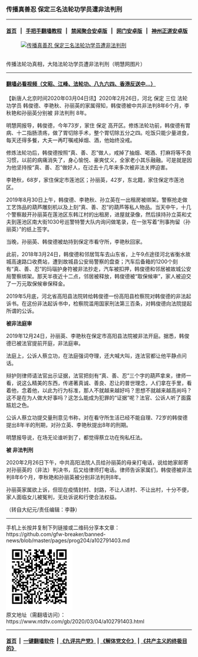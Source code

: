 ### 传播真善忍 保定三名法轮功学员遭非法判刑
------------------------

#### [首页](https://github.com/gfw-breaker/banned-news/blob/master/README.md) &nbsp;&nbsp;|&nbsp;&nbsp; [手把手翻墙教程](https://github.com/gfw-breaker/guides/wiki) &nbsp;&nbsp;|&nbsp;&nbsp; [禁闻聚合安卓版](https://github.com/gfw-breaker/bn-android) &nbsp;&nbsp;|&nbsp;&nbsp; [网门安卓版](https://github.com/oGate2/oGate) &nbsp;&nbsp;|&nbsp;&nbsp; [神州正道安卓版](https://github.com/SzzdOgate/update) 



<div><div class="featured_image">
 <a href="https://i.ntdtv.com/assets/uploads/2020/03/2020-02-12_125711.jpg" target="_blank">
  <figure>
   <img alt="传播真善忍 保定三名法轮功学员遭非法判刑" src="https://i.ntdtv.com/assets/uploads/2020/03/2020-02-12_125711-800x450.jpg"/>
  </figure><br/>
 </a>
 <span class="caption">
  传播法轮功真相，大陆法轮功学员遭非法判刑（明慧网图片）
 </span>
</div>
</div><hr/>

#### [翻墙必看视频（文昭、江峰、法轮功、八九六四、香港反送中...）](https://github.com/gfw-breaker/banned-news/blob/master/pages/link3.md)

<div><div class="post_content" itemprop="articleBody">
 <p>
  【新唐人北京时间2020年03月04日讯】2020年2月26日，河北
  <ok href="https://www.ntdtv.com/gb/保定.htm">
   保定
  </ok>
  三位
  <ok href="https://www.ntdtv.com/gb/法轮功学员.htm">
   法轮功学员
  </ok>
  韩俊德、李艳秋、孙丽英的家属得知，韩俊德被中共非法判8年6个月，李秋艳和孙丽英分别被
  <ok href="https://www.ntdtv.com/gb/非法判刑.htm">
   非法判刑
  </ok>
  8年。
 </p>
 <p>
  明慧网报导，韩俊德，今年73岁，家住
  <ok href="https://www.ntdtv.com/gb/保定.htm">
   保定
  </ok>
  高开区。修炼法轮功前，韩俊德有胃病、十二指肠溃疡，做了胃切除手术，整个胃切除五分之四。吃饭只能少量进食，每天还得多餐，大夫一再叮嘱戒掉烟、酒，他始终没戒。
 </p>
 <p>
  修炼法轮功后，韩俊德按照“真、善、忍”做人，戒掉了抽烟、喝酒、打麻将等不良习惯，以前的病痛消失了，身心愉悦、豪爽仗义，全家老小其乐融融。可是就是因为他坚持按“真、善、忍”做好人，在过去十几年来多次被非法关押迫害。
 </p>
 <p>
  李艳秋，68岁，家住保定市莲池区；孙丽英，42岁，东北籍，家住保定市莲池区。
 </p>
 <p>
  2019年8月30日上午，韩俊德、李艳秋、孙立英在一出租房被绑架。警察抢走做工艺饰品的葫芦雕刻机以及上刻“真、善、忍”的葫芦等私人物品。当天中午，十几个警察敲开孙丽英在莲池区东韩江村的出租房，进屋就录像，然后挟持孙立英和丈夫到莲池区南大街1030号巡警特警大队内询问做笔录，在一张写着“刑事拘留（孙丽英）”的纸上签字。
 </p>
 <p>
  当晚，孙丽英、韩俊德被劫持到保定市看守所，李艳秋回家。
 </p>
 <p>
  此前，2018年3月24日，韩俊德和邻居驾车去山东省，上午9点途径河北省衡水故城高速路口收费站，遭到故城县公安局警察的盘查；汽车后备箱的1200个刻有“真、善、忍”的玛瑙护身符被非法抄走，汽车被扣押，韩俊德和邻居被故城公安局警察绑架。那天半夜近十二点，邻居被释放，韩俊德被“取保候审”，家人被迫交了一万元取保候审保释金。
 </p>
 <p>
  2019年5月底，河北省高阳县法院转给韩俊德一份高阳县检察院对韩俊德的非法起诉书。在这份非法起诉书中，检察院滥用国家刑法第三百条，对韩俊德向法院提起所谓的公诉。
 </p>
 <p>
  <strong>
   被非法庭审
  </strong>
 </p>
 <p>
  2019年12月24日，孙丽英、李艳秋在保定市高阳县法院被非法开庭。据悉，韩俊德已被法官提前开庭，非法庭审。
 </p>
 <p>
  法庭上，公诉人蔡立功，在法庭强词夺理，还大喊大叫，连法官都让他平静点问话。
 </p>
 <p>
  辩护则律师请法官出示证据，法官把刻有“真、善、忍”三个字的葫芦拿来，律师一看，说这么精美的东西，传递著真诚、善良、忍让的普世理念，人们拿在手里，看着他，念着他，以此为行为标准，那人不就越来越好吗？思想不就越来越高尚吗？这不是在为人做大好事吗？这怎么能成为犯罪的“证据”呢？法官、公诉人听了面露尴尬之色。
 </p>
 <p>
  公诉人蔡立功提交量刑意见书称，对在看守所生活已经不能自理、72岁的韩俊德提出8年半的刑期，对孙立英、李艳秋提出8年的刑期。
 </p>
 <p>
  明慧报导说，在场无论谁听到了，都觉得蔡立功在徇私枉法。
 </p>
 <p>
  <strong>
   被
   <ok href="https://www.ntdtv.com/gb/非法判刑.htm">
    非法判刑
   </ok>
  </strong>
 </p>
 <p>
  2020年2月26日下午，中共高阳法院人员给孙丽英的母亲打电话，说给她家邮寄对孙丽英的（非法）判决书，后又给律师打电话。律师告诉家属们，韩俊德被非法判8年6个月，李秋艳和孙丽英被分别非法判刑8年。
 </p>
 <p>
  孙丽英家属欲上诉，但现在疫情封村、封路，不让人进村、不让出村，十分不便，家人面临女儿被冤判，无处诉说和行使合法权益。
 </p>
 <p>
  （转自大纪元/责任编辑：李静）
 </p>
 <div class="single_ad">
 </div>
</div>
</div>
<hr/>
手机上长按并复制下列链接或二维码分享本文章：<br/>
https://github.com/gfw-breaker/banned-news/blob/master/pages/prog204/a102791403.md <br/>
<a href='https://github.com/gfw-breaker/banned-news/blob/master/pages/prog204/a102791403.md'><img src='https://github.com/gfw-breaker/banned-news/blob/master/pages/prog204/a102791403.md.png'/></a> <br/>
原文地址（需翻墙访问）：https://www.ntdtv.com/gb/2020/03/04/a102791403.html


------------------------
#### [首页](https://github.com/gfw-breaker/banned-news/blob/master/README.md) &nbsp;|&nbsp; [一键翻墙软件](https://github.com/gfw-breaker/nogfw/blob/master/README.md) &nbsp;| [《九评共产党》](https://github.com/gfw-breaker/9ping.md/blob/master/README.md#九评之一评共产党是什么) | [《解体党文化》](https://github.com/gfw-breaker/jtdwh.md/blob/master/README.md) | [《共产主义的终极目的》](https://github.com/gfw-breaker/gczydzjmd.md/blob/master/README.md)


<img src='http://gfw-breaker.win/banned-news/pages/prog204/a102791403.md' width='0px' height='0px'/>